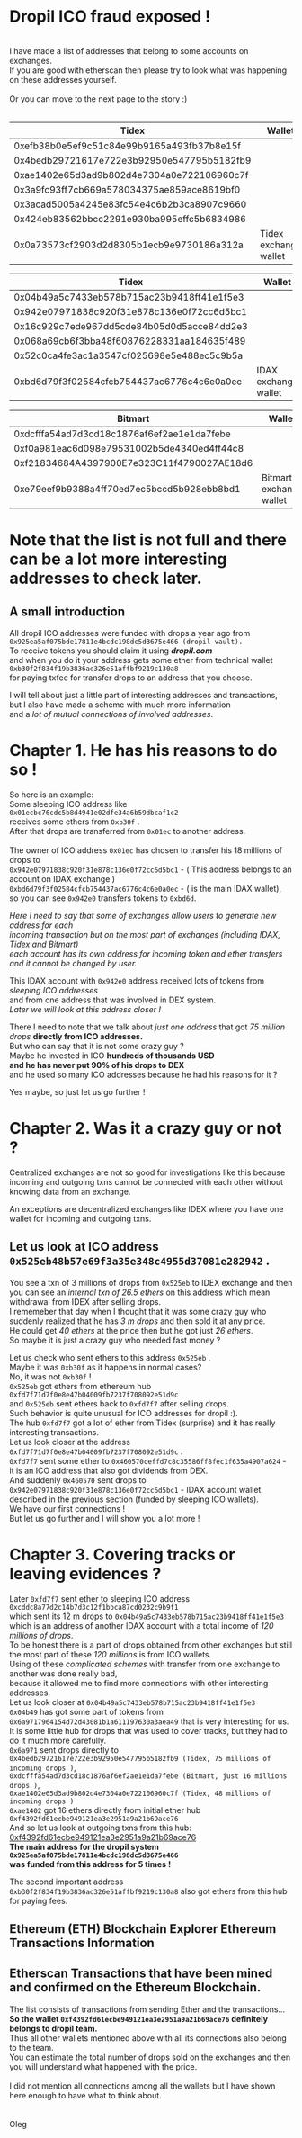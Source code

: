 # Dropil ICO fraud exposed !

<br>
I have made a list of addresses that belong to some accounts on exchanges.<br>
If you are good with etherscan then please try to look what was happening on these addresses yourself.<br><br>
Or you can move to the next page to the story :)<br><br>

Tidex                                      | Wallet
------------------------------------------ | ---------------------
0xefb38b0e5ef9c51c84e99b9165a493fb37b8e15f |
0x4bedb29721617e722e3b92950e547795b5182fb9 |
0xae1402e65d3ad9b802d4e7304a0e722106960c7f |
0x3a9fc93ff7cb669a578034375ae859ace8619bf0 |
0x3acad5005a4245e83fc54e4c6b2b3ca8907c9660 |
0x424eb83562bbcc2291e930ba995effc5b6834986 |
0x0a73573cf2903d2d8305b1ecb9e9730186a312a  | Tidex exchange wallet

Tidex                                      | Wallet
------------------------------------------ | --------------------
0x04b49a5c7433eb578b715ac23b9418ff41e1f5e3 |
0x942e07971838c920f31e878c136e0f72cc6d5bc1 |
0x16c929c7ede967dd5cde84b05d0d5acce84dd2e3 |
0x068a69cb6f3bba48f60876228331aa184635f489 |
0x52c0ca4fe3ac1a3547cf025698e5e488ec5c9b5a |
0xbd6d79f3f02584cfcb754437ac6776c4c6e0a0ec | IDAX exchange wallet

Bitmart                                    | Wallet
------------------------------------------ | -----------------------
0xdcfffa54ad7d3cd18c1876af6ef2ae1e1da7febe |
0xf0a981eac6d098e79531002b5de4340ed4ff44c8 |
0xf21834684A4397900E7e323C11f4790027AE18d6 |
0xe79eef9b9388a4ff70ed7ec5bccd5b928ebb8bd1 | Bitmart exchange wallet

# Note that the list is not full and there can be a lot more interesting addresses to check later.

## A small introduction

All dropil ICO addresses were funded with drops a year ago from<br>
`0x925ea5af075bde17811e4bcdc198dc5d3675e466 (dropil vault).`<br>
To receive tokens you should claim it using **_dropil.com_**<br>
and when you do it your address gets some ether from technical wallet<br>
`0xb30f2f834f19b3836ad326e51affbf9219c130a8`<br>
for paying txfee for transfer drops to an address that you choose.

I will tell about just a little part of interesting addresses and transactions,<br>
but I also have made a scheme with much more information<br>
and a _lot of mutual connections of involved addresses_.

# Chapter 1\. **He has his reasons to do so !**

So here is an example:<br>
Some sleeping ICO address like<br>
`0x01ecbc76cdc5b8d4941e02dfe34a6b59dbcaf1c2`<br>
receives some ethers from `0xb30f` .<br>
After that drops are transferred from `0x01ec` to another address.<br><br>
The owner of ICO address `0x01ec` has chosen to transfer his 18 millions of drops to<br>
`0x942e07971838c920f31e878c136e0f72cc6d5bc1` - ( This address belongs to an account on IDAX exchange )<br>
`0xbd6d79f3f02584cfcb754437ac6776c4c6e0a0ec` - ( is the main IDAX wallet),<br>
so you can see `0x942e0` transfers tokens to `0xbd6d`.<br>

_Here I need to say that some of exchanges allow users to generate new address for each<br>
incoming transaction but on the most part of exchanges (including IDAX, Tidex and Bitmart)<br>
each account has its own address for incoming token and ether transfers and it cannot be changed by user._

This IDAX account with `0x942e0` address received lots of tokens from _sleeping ICO addresses_<br>
and from one address that was involved in DEX system.<br>
_Later we will look at this address closer !_<br>

There I need to note that we talk about _just one address_ that got _75 million drops_ **directly from ICO addresses.**<br>
But who can say that it is not some crazy guy ?<br>
Maybe he invested in ICO **hundreds of thousands USD**<br>
**and he has never put 90% of his drops to DEX**<br>
and he used so many ICO addresses because he had his reasons for it ?<br>

Yes maybe, so just let us go further !

# Chapter 2\. **Was it a crazy guy or not ?**

Centralized exchanges are not so good for investigations like this because incoming and outgoing txns cannot be connected with each other without knowing data from an exchange.<br>

An exceptions are decentralized exchanges like IDEX where you have one wallet for incoming and outgoing txns.<br>

## Let us look at ICO address `0x525eb48b57e69f3a35e348c4955d37081e282942` .<br>

You see a txn of 3 millions of drops from `0x525eb` to IDEX exchange and then you can see an _internal txn of 26.5 ethers_ on this address which mean withdrawal from IDEX after selling drops.<br>
I rememeber that day when I thought that it was some crazy guy who suddenly realized that he has _3 m drops_ and then sold it at any price.<br>
He could get _40 ethers_ at the price then but he got just _26 ethers_.<br>
So maybe it is just a crazy guy who needed fast money ?

Let us check who sent ethers to this address `0x525eb` .<br>
Maybe it was `0xb30f` as it happens in normal cases?<br>
No, it was not `0xb30f` !<br>
`0x525eb` got ethers from ethereum hub `0xfd7f71d7f0e8e47b04009fb7237f708092e51d9c`<br>
and `0x525eb` sent ethers back to `0xfd7f7` after selling drops.<br>
Such behavior is quite unusual for ICO addresses for dropil :).<br>
The hub `0xfd7f7` got a lot of ether from Tidex (surprise) and it has really interesting transactions.<br>
Let us look closer at the address `0xfd7f71d7f0e8e47b04009fb7237f708092e51d9c` .<br>
`0xfd7f7` sent some ether to `0x460570ceffd7c8c35586ff8fec1f635a4907a624` - it is an ICO address that also got dividends from DEX.<br>
And suddenly `0x460570` sent drops to `0x942e07971838c920f31e878c136e0f72cc6d5bc1` - IDAX account wallet described in the previous section (funded by sleeping ICO wallets).<br>
We have our first connections !<br>
But let us go further and I will show you a lot more !<br>

# Chapter 3\. Covering tracks or leaving evidences ?

Later `0xfd7f7` sent ether to sleeping ICO address `0xcddc8a77d2c14b7d3c12f1bbca87cd0232c9b9f1`<br>
which sent its 12 m drops to `0x04b49a5c7433eb578b715ac23b9418ff41e1f5e3`<br>
which is an address of another IDAX account with a total income of _120 millions of drops_.<br>
To be honest there is a part of drops obtained from other exchanges but still the most part of these _120 millions_ is from ICO wallets.<br>
Using of these _complicated schemes_ with transfer from one exchange to another was done really bad,<br>
because it allowed me to find more connections with other interesting addresses.<br>
Let us look closer at `0x04b49a5c7433eb578b715ac23b9418ff41e1f5e3`<br>
`0x04b49` has got some part of tokens from `0x6a9717964154d72d43081b1a611197630a3aea49` that is very interesting for us.<br>
It is some little hub for drops that was used to cover tracks, but they had to do it much more carefully.<br>
`0x6a971` sent drops directly to<br>
`0x4bedb29721617e722e3b92950e547795b5182fb9 (Tidex, 75 millions of incoming drops )`,<br>
`0xdcfffa54ad7d3cd18c1876af6ef2ae1e1da7febe (Bitmart, just 16 millions drops )`,<br>
`0xae1402e65d3ad9b802d4e7304a0e722106960c7f (Tidex, 48 millions of incoming drops )`<br>
`0xae1402` got 16 ethers directly from initial ether hub `0xf4392fd61ecbe949121ea3e2951a9a21b69ace76`<br>
And so let us look at outgoing txns from this hub:<br>
[0xf4392fd61ecbe949121ea3e2951a9a21b69ace76](https://etherscan.io/txs?a=0xf4392fd61ecbe949121ea3e2951a9a21b69ace76&f=2)<br>
**The main address for the dropil system<br>
`0x925ea5af075bde17811e4bcdc198dc5d3675e466`<br>
was funded from this address for 5 times !**<br>

The second important address `0xb30f2f834f19b3836ad326e51affbf9219c130a8` also got ethers from this hub for paying fees.

## Ethereum (ETH) Blockchain Explorer Ethereum Transactions Information<br>

## Etherscan Transactions that have been mined and confirmed on the Ethereum Blockchain.<br>

The list consists of transactions from sending Ether and the transactions...<br>
**So the wallet `0xf4392fd61ecbe949121ea3e2951a9a21b69ace76` definitely belongs to dropil team.**<br>
Thus all other wallets mentioned above with all its connections also belong to the team.<br>
You can estimate the total number of drops sold on the exchanges and then you will understand what happened with the price.<br>
<br>
I did not mention all connections among all the wallets but I have shown here enough to have what to think about.<br>
<br>
<br>
Oleg
